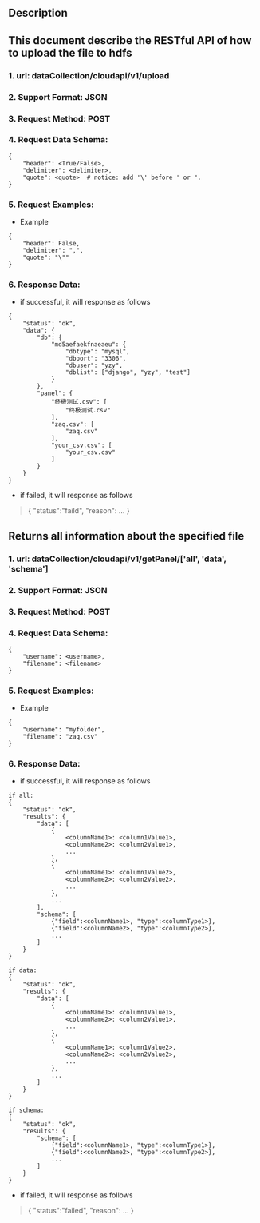 
Description
-----------
This document describe the RESTful API of how to upload the file to hdfs
-------------
### 1. url: dataCollection/cloudapi/v1/upload
### 2. Support Format: JSON
### 3. Request Method: POST
### 4. Request Data Schema:
```
{
    "header": <True/False>,
    "delimiter": <delimiter>,
    "quote": <quote>  # notice: add '\' before ' or ".
}
```

### 5. Request Examples:
* Example
```
{
    "header": False,
    "delimiter": ",",
    "quote": "\""
}
```

### 6. Response Data:
* if successful, it will response as follows
```
{
    "status": "ok",
    "data": {
        "db": {
            "md5aefaekfnaeaeu": {
                "dbtype": "mysql",
                "dbport": "3306",
                "dbuser": "yzy",
                "dblist": ["django", "yzy", "test"]
            }
        },
        "panel": {
            "终极测试.csv": [
                "终极测试.csv"
            ],
            "zaq.csv": [
                "zaq.csv"
            ],
            "your_csv.csv": [
                "your_csv.csv"
            ]
        }
    }
}
```
* if failed, it will response as follows
> { "status":"faild", "reason": ... }



Returns all information about the specified file
-------------
### 1. url: dataCollection/cloudapi/v1/getPanel/['all', 'data', 'schema']
### 2. Support Format: JSON
### 3. Request Method: POST
### 4. Request Data Schema:
```
{
    "username": <username>,
    "filename": <filename>
}
```

### 5. Request Examples:
* Example
```
{
    "username": "myfolder",
    "filename": "zaq.csv"
}
```

### 6. Response Data:
* if successful, it will response as follows
```
if all:
{
    "status": "ok",
    "results": {
        "data": [
            {
                <columnName1>: <column1Value1>,
                <columnName2>: <column2Value1>,
                ...
            },
            {
                <columnName1>: <column1Value2>,
                <columnName2>: <column2Value2>,
                ...
            },
            ...
        ],
        "schema": [
            {"field":<columnName1>, "type":<columnType1>},
            {"field":<columnName2>, "type":<columnType2>},
            ...
        ]
    }
}

if data:
{
    "status": "ok",
    "results": {
        "data": [
            {
                <columnName1>: <column1Value1>,
                <columnName2>: <column2Value1>,
                ...
            },
            {
                <columnName1>: <column1Value2>,
                <columnName2>: <column2Value2>,
                ...
            },
            ...
        ]
    }
}

if schema:
{
    "status": "ok",
    "results": {
        "schema": [
            {"field":<columnName1>, "type":<columnType1>},
            {"field":<columnName2>, "type":<columnType2>},
            ...
        ]
    }
}
```
* if failed, it will response as follows
> { "status":"failed", "reason": ... }